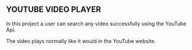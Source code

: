 ## YOUTUBE VIDEO PLAYER

In this project a user can search any video successfully using the YouTube Api. 

The video plays normally like it would in the YouTube website. 
